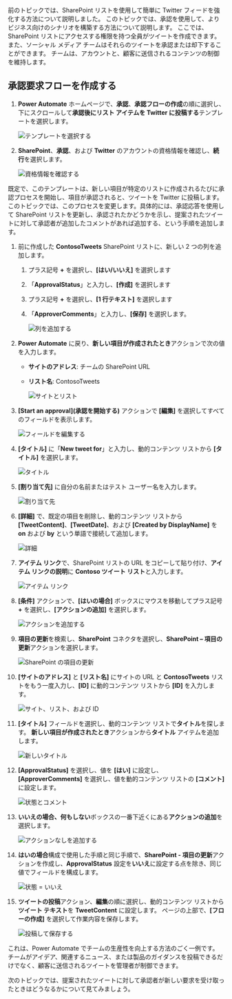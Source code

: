 前のトピックでは、SharePoint リストを使用して簡単に Twitter フィードを強化する方法について説明しました。 このトピックでは、承認を使用して、よりビジネス向けのシナリオを構築する方法について説明します。 ここでは、SharePoint リストにアクセスする権限を持つ全員がツイートを作成できます。また、ソーシャル メディア チームはそれらのツイートを承認または却下することができます。 チームは、アカウントと、顧客に送信されるコンテンツの制御を維持します。 

## <a name="create-an-approval-request-flow"></a>承認要求フローを作成する
1. **Power Automate** ホームページで、**承認**、**承認フローの作成**の順に選択し、下にスクロールして**承認後にリスト アイテムを Twitter に投稿する**テンプレートを選択します。 
   
    ![テンプレートを選択する](./media/learning-approval-center/create-approval.png)
2. **SharePoint**、**承認**、および **Twitter** のアカウントの資格情報を確認し、**続行**を選択します。 
   
    ![資格情報を確認する](./media/learning-approval-center/verify-credentials.png)

既定で、このテンプレートは、新しい項目が特定のリストに作成されるたびに承認プロセスを開始し、項目が承認されると、ツイートを Twitter に投稿します。 このトピックでは、このプロセスを変更します。具体的には、承認応答を使用して SharePoint リストを更新し、承認されたかどうかを示し、提案されたツイートに対して承認者が追加したコメントがあれば追加する、という手順を追加します。 

1. 前に作成した **ContosoTweets** SharePoint リストに、新しい 2 つの列を追加します。
   
   1. プラス記号 **+** を選択し、**[はい/いいえ]** を選択します
   2. 「**ApprovalStatus**」と入力し、**[作成]** を選択します
   3. プラス記号 **+** を選択し、**[1 行テキスト]** を選択します
   4. 「**ApproverComments**」と入力し、**[保存]** を選択します。
      
      ![列を追加する](./media/learning-approval-center/new-columns.png)
2. **Power Automate** に戻り、**新しい項目が作成されたとき**アクションで次の値を入力します。
   
   * **サイトのアドレス**: チームの SharePoint URL
   * **リスト名**: ContosoTweets
     
     ![サイトとリスト](./media/learning-approval-center/site-address.png)
3. **[Start an approval]\(承認を開始する\)** アクションで **[編集]** を選択してすべてのフィールドを表示します。 
   
    ![フィールドを編集する](./media/learning-approval-center/edit-all-fields.png)
4. **[タイトル]** に「**New tweet for**」と入力し、動的コンテンツ リストから **[タイトル]** を選択します。 
   
    ![タイトル](./media/learning-approval-center/tweet-title.png)
5. **[割り当て先]** に自分の名前またはテスト ユーザー名を入力します。 
   
    ![割り当て先](./media/learning-approval-center/tweet-assigned-to.png)
6. **[詳細]** で、既定の項目を削除し、動的コンテンツ リストから **[TweetContent]**、**[TweetDate]**、および **[Created by DisplayName]** を **on** および **by** という単語で接続して追加します。 
   
    ![詳細](./media/learning-approval-center/tweet-details.png)
7. **アイテム リンク**で、SharePoint リストの URL をコピーして貼り付け、**アイテム リンクの説明**に **Contoso ツイート リスト**と入力します。 
   
    ![アイテム リンク](./media/learning-approval-center/tweet-item-link.png)
8. **[条件]** アクションで、**[はいの場合]** ボックスにマウスを移動してプラス記号 **+** を選択し、**[アクションの追加]** を選択します。 
   
    ![アクションを追加する](./media/learning-approval-center/add-an-action.png)
9. **項目の更新**を検索し、**SharePoint** コネクタを選択し、**SharePoint – 項目の更新**アクションを選択します。
   
    ![SharePoint の項目の更新](./media/learning-approval-center/update-item.png)
10. **[サイトのアドレス]** と **[リスト名]** にサイトの URL と **ContosoTweets** リストをもう一度入力し、**[ID]** に動的コンテンツ リストから **[ID]** を入力します。 
    
     ![サイト、リスト、および ID](./media/learning-approval-center/address-list-id.png)
11. **[タイトル]** フィールドを選択し、動的コンテンツ リストで**タイトル**を探します。 **新しい項目が作成されたとき**アクションから**タイトル** アイテムを追加します。 
    
     ![新しいタイトル](./media/learning-approval-center/add-title.png)
12. **[ApprovalStatus]** を選択し、値を **[はい]** に設定し、**[ApproverComments]** を選択し、値を動的コンテンツ リストの **[コメント]** に設定します。 
    
     ![状態とコメント](./media/learning-approval-center/approver-status.png)
13. **いいえの場合、何もしない**ボックスの一番下近くにある**アクションの追加**を選択します。
    
     ![アクションなしを追加する](./media/learning-approval-center/add-a-no-action.png)
14. **はいの場合**構成で使用した手順と同じ手順で、**SharePoint - 項目の更新**アクションを作成し、**ApprovalStatus** 設定を**いいえ**に設定する点を除き、同じ値でフィールドを構成します。 
    
     ![状態 = いいえ](./media/learning-approval-center/status-no.png)
15. **ツイートの投稿**アクション、**編集**の順に選択し、動的コンテンツ リストから**ツイート テキスト**を **TweetContent** に設定します。  ページの上部で、**[フローの作成]** を選択して作業内容を保存します。 
    
     ![投稿して保存する](./media/learning-approval-center/post-tweet.png)

これは、Power Automate でチームの生産性を向上する方法のごく一例です。 チームがアイデア、関連するニュース、または製品のガイダンスを投稿できるだけでなく、顧客に送信されるツイートを管理者が制御できます。

次のトピックでは、提案されたツイートに対して承認者が新しい要求を受け取ったときはどうなるかについて見てみましょう。 

